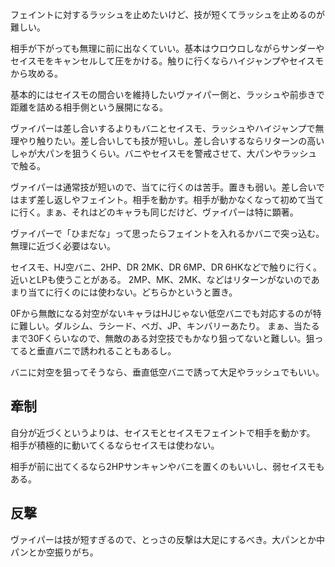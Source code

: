 フェイントに対するラッシュを止めたいけど、技が短くてラッシュを止めるのが難しい。

相手が下がっても無理に前に出なくていい。基本はウロウロしながらサンダーやセイスモをキャンセルして圧をかける。触りに行くならハイジャンプやセイスモから攻める。

基本的にはセイスモの間合いを維持したいヴァイパー側と、ラッシュや前歩きで距離を詰める相手側という展開になる。

ヴァイパーは差し合いするよりもバニとセイスモ、ラッシュやハイジャンプで無理やり触りたい。差し合いしても技が短いし。差し合いするならリターンの高いしゃが大パンを狙うくらい。バニやセイスモを警戒させて、大パンやラッシュで触る。

ヴァイパーは通常技が短いので、当てに行くのは苦手。置きも弱い。差し合いではまず差し返しやフェイント。相手を動かす。相手が動かなくなって初めて当てに行く。まぁ、それはどのキャラも同じだけど、ヴァイパーは特に顕著。

ヴァイパーで「ひまだな」って思ったらフェイントを入れるかバニで突っ込む。無理に近づく必要はない。

セイスモ、HJ空バニ、2HP、DR 2MK、DR 6MP、DR 6HKなどで触りに行く。近いとLPも使うことがある。
2MP、MK、2MK、などはリターンがないのであまり当てに行くのには使わない。どちらかというと置き。

0Fから無敵になる対空がないキャラはHJじゃない低空バニでも対応するのが特に難しい。ダルシム、ラシード、ベガ、JP、キンバリーあたり。
まぁ、当たるまで30Fくらいなので、無敵のある対空技でもかなり狙ってないと難しい。狙ってると垂直バニで誘われることもあるし。

バニに対空を狙ってそうなら、垂直低空バニで誘って大足やラッシュでもいい。

## 牽制

自分が近づくというよりは、セイスモとセイスモフェイントで相手を動かす。
相手が積極的に動いてくるならセイスモは使わない。

相手が前に出てくるなら2HPサンキャンやバニを置くのもいいし、弱セイスモもある。

## 反撃

ヴァイパーは技が短すぎるので、とっさの反撃は大足にするべき。大パンとか中パンとか空振りがち。
